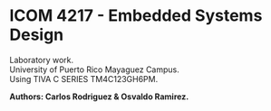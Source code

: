 # ICOM 4217 - Embedded Systems Design
Laboratory work.<br />
University of Puerto Rico Mayaguez Campus.<br />
Using TIVA C SERIES TM4C123GH6PM.<br />

**Authors: Carlos Rodriguez & Osvaldo Ramirez.**
